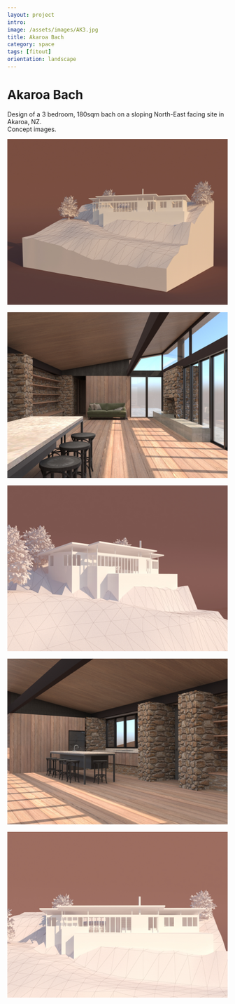 ```yaml
---
layout: project
intro:  
image: /assets/images/AK3.jpg
title: Akaroa Bach
category: space
tags: [fitout]
orientation: landscape
---
```


# Akaroa Bach 

Design of a 3 bedroom, 180sqm bach on a sloping North-East facing site in Akaroa, NZ. <br>
Concept images. 

![](/assets/images/AK3.jpg)

![](/assets/images/AK1.jpg)

![](/assets/images/AK4.jpg)

![](/assets/images/AK2.jpg)

![](/assets/images/AK5.jpg)


